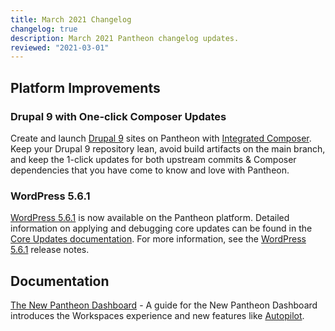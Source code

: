 ```yaml
---
title: March 2021 Changelog
changelog: true
description: March 2021 Pantheon changelog updates.
reviewed: "2021-03-01"
---
```


## Platform Improvements

### Drupal 9 with One-click Composer Updates

Create and launch [Drupal 9](/drupal-9) sites on Pantheon with [Integrated Composer](/integrated-composer). Keep your Drupal 9 repository lean, avoid build artifacts on the main branch, and keep the 1-click updates for both upstream commits & Composer dependencies that you have come to know and love with Pantheon.

<!-- excerpt -->

### WordPress 5.6.1

[WordPress 5.6.1](https://wordpress.org/support/wordpress-version/version-5-6-1/#summary) is now available on the Pantheon platform. Detailed information on applying and debugging core updates can be found in the [Core Updates documentation](/core-updates). For more information, see the [WordPress 5.6.1](https://wordpress.org/support/wordpress-version/version-5-6-1/#summary) release notes. 

## Documentation

[The New Pantheon Dashboard](/guides/new-dashboard) - A guide for the New Pantheon Dashboard introduces the Workspaces experience and new features like [Autopilot](/autopilot).